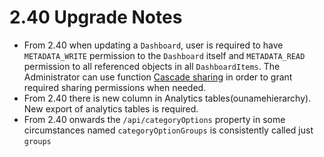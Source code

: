 # 2.40 Upgrade Notes

- From 2.40 when updating a `Dashboard`, user is required to have `METADATA_WRITE` permission to the `Dashboard` itself and `METADATA_READ` permission to all referenced objects in all `DashboardItems`. The Administrator can use function [Cascade sharing](https://docs.dhis2.org/en/use/user-guides/dhis-core-version-master/analysing-data/dashboards.html#cascade-sharing-of-visualizations-on-the-dashboard) in order to grant required sharing permissions when needed. 
- From 2.40 there is new column in Analytics tables(ounamehierarchy). New export of analytics tables is required.
- From 2.40 onwards the `/api/categoryOptions` property in some circumstances named `categoryOptionGroups` is consistently called just `groups`
